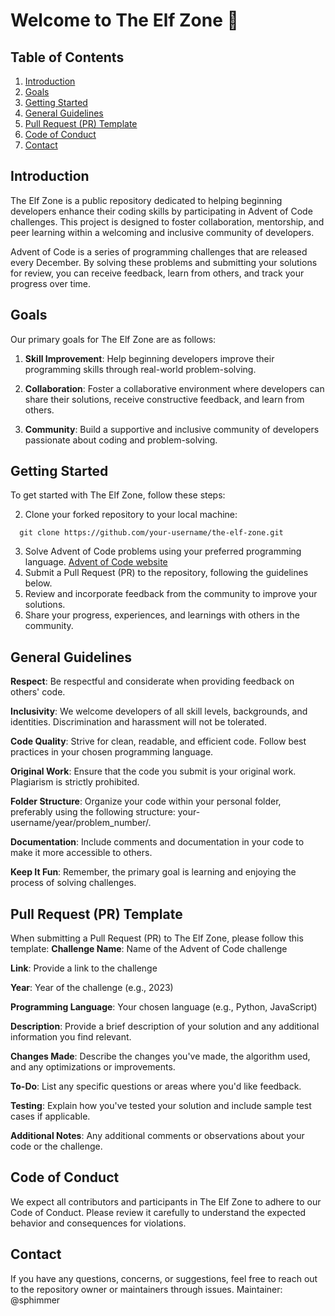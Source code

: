 # Welcome to The Elf Zone 🎄


## Table of Contents

1. [Introduction](#introduction)
2. [Goals](#goals)
3. [Getting Started](#getting-started)
4. [General Guidelines](#general-guidelines)
5. [Pull Request (PR) Template](#pull-request-pr-template)
6. [Code of Conduct](#code-of-conduct)
7. [Contact](#contact)

## Introduction

The Elf Zone is a public repository dedicated to helping beginning developers enhance their coding skills by participating in Advent of Code challenges. This project is designed to foster collaboration, mentorship, and peer learning within a welcoming and inclusive community of developers.

Advent of Code is a series of programming challenges that are released every December. By solving these problems and submitting your solutions for review, you can receive feedback, learn from others, and track your progress over time.

## Goals

Our primary goals for The Elf Zone are as follows:

1. **Skill Improvement**: Help beginning developers improve their programming skills through real-world problem-solving.

2. **Collaboration**: Foster a collaborative environment where developers can share their solutions, receive constructive feedback, and learn from others.

3. **Community**: Build a supportive and inclusive community of developers passionate about coding and problem-solving.

## Getting Started

To get started with The Elf Zone, follow these steps:


2. Clone your forked repository to your local machine:
 ```shell
   git clone https://github.com/your-username/the-elf-zone.git
```
3. Solve Advent of Code problems using your preferred programming language. [Advent of Code website](https://adventofcode.com)
5. Submit a Pull Request (PR) to the repository, following the guidelines below.
6. Review and incorporate feedback from the community to improve your solutions.
7. Share your progress, experiences, and learnings with others in the community.

## General Guidelines
**Respect**: Be respectful and considerate when providing feedback on others' code.

**Inclusivity**: We welcome developers of all skill levels, backgrounds, and identities. Discrimination and harassment will not be tolerated.

**Code Quality**: Strive for clean, readable, and efficient code. Follow best practices in your chosen programming language.

**Original Work**: Ensure that the code you submit is your original work. Plagiarism is strictly prohibited.

**Folder Structure**: Organize your code within your personal folder, preferably using the following structure: your-username/year/problem_number/.

**Documentation**: Include comments and documentation in your code to make it more accessible to others.

**Keep It Fun**: Remember, the primary goal is learning and enjoying the process of solving challenges.

## Pull Request (PR) Template
When submitting a Pull Request (PR) to The Elf Zone, please follow this template:
**Challenge Name**: Name of the Advent of Code challenge

**Link**: Provide a link to the challenge

**Year**: Year of the challenge (e.g., 2023)

**Programming Language**: Your chosen language (e.g., Python, JavaScript)

**Description**:
Provide a brief description of your solution and any additional information you find relevant.

**Changes Made**:
Describe the changes you've made, the algorithm used, and any optimizations or improvements.

**To-Do**:
List any specific questions or areas where you'd like feedback.

**Testing**:
Explain how you've tested your solution and include sample test cases if applicable.

**Additional Notes**:
Any additional comments or observations about your code or the challenge.

## Code of Conduct

We expect all contributors and participants in The Elf Zone to adhere to our Code of Conduct. Please review it carefully to understand the expected behavior and consequences for violations.

## Contact

If you have any questions, concerns, or suggestions, feel free to reach out to the repository owner or maintainers through issues.
Maintainer: @sphimmer

